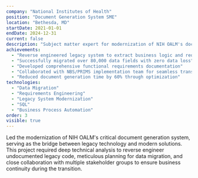 ```yaml
---
company: "National Institutes of Health"
position: "Document Generation System SME"
location: "Bethesda, MD"
startDate: 2021-01-01
endDate: 2024-12-31
current: false
description: "Subject matter expert for modernization of NIH OALM's document generation system, leading data migration and system transformation efforts."
achievements:
  - "Reverse engineered legacy system to extract business logic and requirements"
  - "Successfully migrated over 80,000 data fields with zero data loss"
  - "Developed comprehensive functional requirements documentation"
  - "Collaborated with NBS/PRIMS implementation team for seamless transition"
  - "Reduced document generation time by 60% through optimization"
technologies:
  - "Data Migration"
  - "Requirements Engineering"
  - "Legacy System Modernization"
  - "SQL"
  - "Business Process Automation"
order: 3
visible: true
---
```


Led the modernization of NIH OALM's critical document generation system, serving as the bridge between legacy technology and modern solutions. This project required deep technical analysis to reverse engineer undocumented legacy code, meticulous planning for data migration, and close collaboration with multiple stakeholder groups to ensure business continuity during the transition.